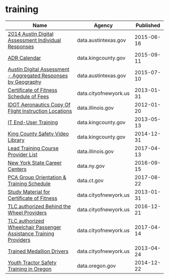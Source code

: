 # training

Name | Agency | Published
---- | ---- | ---------
[2014 Austin Digital Assessment Individual Responses](../datasets/xp28-5kft.md) | data.austintexas.gov | 2015-06-16
[ADR Calendar](../datasets/u5eb-c9aj.md) | data.kingcounty.gov | 2015-09-11
[Austin Digital Assessment - Aggregated Responses by Geography](../datasets/xf72-sbj4.md) | data.austintexas.gov | 2015-07-10
[Certificate of Fitness Schedule of Fees](../datasets/2ghx-qqsj.md) | data.cityofnewyork.us | 2013-01-31
[IDOT Aeronautics Copy Of Flight Instruction Locations](../datasets/8er4-yf93.md) | data.illinois.gov | 2012-01-20
[IT End-User Training](../datasets/eqv3-mu5g.md) | data.kingcounty.gov | 2013-05-13
[King County Safety Video Library](../datasets/25bp-irus.md) | data.kingcounty.gov | 2014-12-31
[Lead Training Course Provider List](../datasets/wwdj-394b.md) | data.illinois.gov | 2017-04-13
[New York State Career Centers](../datasets/g8h7-98zz.md) | data.ny.gov | 2016-09-15
[PCA Group Orientation & Training Schedule](../datasets/c28j-48tg.md) | data.ct.gov | 2017-08-22
[Study Material for Certificate of Fitness](../datasets/6dgq-4h88.md) | data.cityofnewyork.us | 2013-01-31
[TLC authorized Behind the Wheel Providers](../datasets/auuc-fqzi.md) | data.cityofnewyork.us | 2016-12-21
[TLC authorized Wheelchair Passenger Assistance Training Providers](../datasets/ayeb-p4mv.md) | data.cityofnewyork.us | 2017-04-14
[Trained Medallion Drivers](../datasets/m4pf-wpkz.md) | data.cityofnewyork.us | 2013-04-24
[Youth Tractor Safety Training in Oregon](../datasets/njpd-rii4.md) | data.oregon.gov | 2014-12-22

